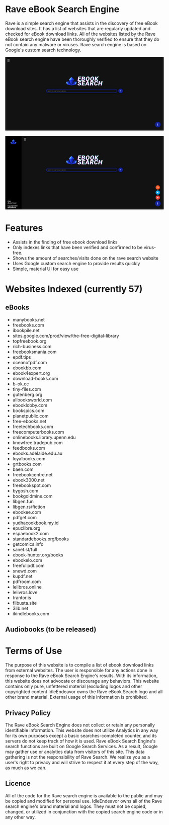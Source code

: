 # Rave eBook Search Engine
Rave is a simple search engine that assists in the discovery of free eBook download sites. It has a list of websites that are regularly updated and checked for eBook download links.
All of the websites listed by the Rave eBook search engine have been thoroughly verified to ensure that they do not contain any malware or viruses.
Rave search engine is based on Google's custom search technology.

![Screenshot of Rave Game Search Engine Homepage](img/ravesearch-homepage-pic.png)

![Screenshot of Rave Game Search Engine Homepage Dashboard](img/ravesearch-homepage-dashboard-pic.png)

# Features
- Assists in the finding of free ebook download links
- Only indexes links that have been verified and confirmed to be virus-free.
- Shows the amount of searches/visits done on the rave search website
- Uses Google custom search engine to provide results quickly
- Simple, material UI for easy use

# Websites Indexed (currently 57)
## eBooks
- manybooks.net
- freebooks.com
- ibookpile.net
- sites.google.com/prod/view/the-free-digital-library
- topfreebook.org
- rich-business.com
- freebooksmania.com
- epdf.tips
- oceanofpdf.com
- ebookbb.com
- ebook4expert.org
- download-books.com
- b-ok.cc
- tiny-files.com
- gutenberg.org
- allbooksworld.com
- ebooklobby.com
- bookspics.com
- planetpublic.com
- free-ebooks.net
- freetechbooks.com
- freecomputerbooks.com
- onlinebooks.library.upenn.edu
- knowfree.tradepub.com
- feedbooks.com
- ebooks.adelaide.edu.au
- loyalbooks.com
- grtbooks.com
- baen.com
- freebookcentre.net
- ebook3000.net
- freebookspot.com
- bygosh.com
- bookgoldmine.com
- libgen.fun
- libgen.rs/fiction
- ebookee.com
- pdfget.com
- yudhacookbook.my.id
- epuclibre.org
- espaebook2.com
- standardebooks.org/books
- getcomics.info
- sanet.st/full
- ebook-hunter.org/books
- ebookelo.com
- freefullpdf.com
- snewd.com
- kupdf.net
- pdfroom.com
- lelibros.online
- lelivros.love
- trantor.is
- flibusta.site
- 3lib.net
- ikindlebooks.com
## Audiobooks (to be released)

# Terms of Use
The purpose of this website is to compile a list of ebook download links from external websites.
The user is responsible for any actions done in response to the Rave eBook Search Engine's results.
With its information, this website does not advocate or discourage any behaviors. This website contains only pure, unfettered material (excluding logos and other copyrighted content
IdleEndeavor owns the Rave eBook Search logo and all other brand material. External usage of this information is prohibited.

## Privacy Policy
The Rave eBook Search Engine does not collect or retain any personally identifiable information.
This website does not utilize Analytics in any way for its own purposes except a basic searches-completed counter, and its servers do not keep track of how it is used.
Rave eBook Search Engine's search functions are built on Google Search Services. As a result, Google may gather use or analytics data from visitors of this site. This data gathering is not the responsibility of Rave Search.
We realize you as a user's right to privacy and will strive to respect it at every step of the way, as much as we can.

## Licence
All of the code for the Rave search engine is available to the public and may be copied and modified for personal use.
IdleEndeavor owns all of the Rave search engine's brand material and logos. They must not be copied, changed, or utilized in conjunction with the copied search engine code or in any other way.
